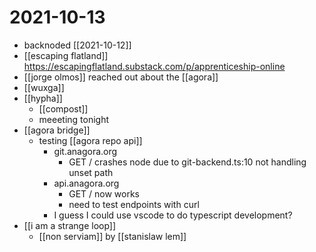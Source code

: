 # 2021-10-13

- backnoded [[2021-10-12]]
- [[escaping flatland]] https://escapingflatland.substack.com/p/apprenticeship-online
- [[jorge olmos]] reached out about the [[agora]]
- [[wuxga]]
- [[hypha]]
  - [[compost]]
  - meeeting tonight
- [[agora bridge]]
  - testing [[agora repo api]]
    - git.anagora.org 
      - GET / crashes node due to git-backend.ts:10 not handling unset path
    - api.anagora.org
      - GET / now works
      - need to test endpoints with curl
    - I guess I could use vscode to do typescript development? 
- [[i am a strange loop]]
  - [[non serviam]] by [[stanislaw lem]]
